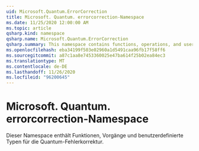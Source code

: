 ```yaml
---
uid: Microsoft.Quantum.ErrorCorrection
title: Microsoft. Quantum. errorcorrection-Namespace
ms.date: 11/25/2020 12:00:00 AM
ms.topic: article
qsharp.kind: namespace
qsharp.name: Microsoft.Quantum.ErrorCorrection
qsharp.summary: This namespace contains functions, operations, and user-defined types for quantum error correction.
ms.openlocfilehash: eba34199f503e02960a1d5491caa96fb17f58ff6
ms.sourcegitcommit: a87c1aa8e7453360025e47ba614f25b02ea84ec3
ms.translationtype: MT
ms.contentlocale: de-DE
ms.lasthandoff: 11/26/2020
ms.locfileid: "96200645"
---
```

# <a name="microsoftquantumerrorcorrection-namespace"></a>Microsoft. Quantum. errorcorrection-Namespace

Dieser Namespace enthält Funktionen, Vorgänge und benutzerdefinierte Typen für die Quantum-Fehlerkorrektur.

